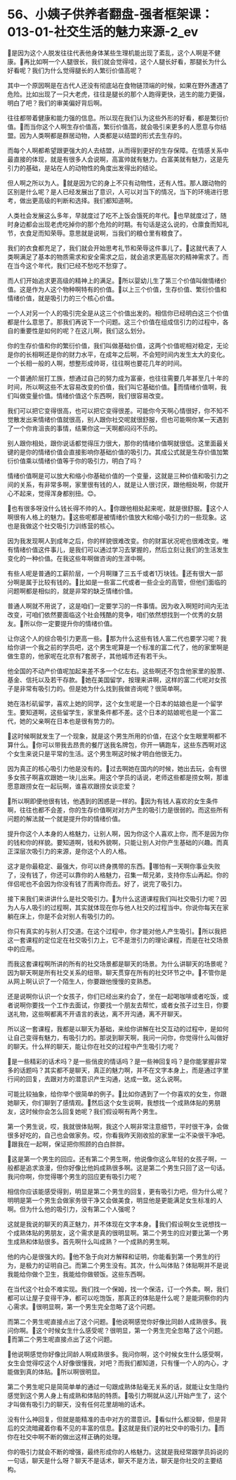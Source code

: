 # 56、小姨子供养者翻盘-强者框架课：013-01-社交生活的魅力来源-2_ev

🎼是因为这个人脱发往往代表他身体某些生理机能出现了紊乱，这个人啊是不健康。🎼再比如啊一个人腿很长，我们就会觉得哇，这个人腿长好看，那腿长为什么好看呢？我们为什么觉得腿长的人繁衍价值高呢？

其中一个原因啊是在古代人还没有彻底站在食物链顶端的时候，如果在野外遭遇了危险。比如出现了一只大老虎，往往是腿长的那个人跑得更快，逃生的能力更强，明白了吧？我们的审美偏好背后啊。

往往都带着健康和能力强的信息。所以现在我们认为这些外形的好看，都是繁衍价值。🎼而当你这个人啊生存价值高，繁衍价值高，就会吸引来更多的人愿意与你结盟。因为人类啊都是群居动物，人类都是以结盟的形式去生存的。

而每个人啊都希望跟更强大的人去结盟，从而得到更好的生存保障。在情感关系中最直接的体现，就是有很多人会说啊，高富帅就有魅力。白富美就有魅力，这是先引力的基础，是站在人的动物性的角度出发得出的结论。

但人啊之所以为人。🎼就是因为它的身上不只有动物性，还有人性。那人跟动物的区别是什么呢？是人已经发展出了意识，人可以对当下的情况，当下的环境进行思考，做出更高级的判断和选择。我们都知道啊。

人类社会发展这么多年，早就度过了吃不上饭会饿死的年代。🎼也早就度过了，随时身边都会出现老虎吃掉你的那个危险的时期。有句话是这么说的，仓廪食而知礼节，衣食足而知荣辱。意思就是说啊，当我们的粮仓里有粮食了。

我们的衣食都充足了，我们就会开始思考礼节和荣辱这件事儿了。🎼这就代表了人类啊满足了基本的物质需求和安全需求之后，就会追求更高层次的精神需求了。而在当今这个年代，我们已经不愁吃不愁穿了。

而人们开始追求更高级的精神上的满足。🎼所以婴幼儿生了第三个价值叫做情绪价值。这是作为人这个物种啊特有的价值。🎼以上三个价值，生存价值、繁衍价值和情绪价值，就是吸引力的三个核心价值。

一个人对另一个人的吸引完全是从这三个价值出发的。相信你已经明白这三个价值都是什么意思了。那我们再说下一个问题。这三个价值在组成信引力的过程中，各自的重要性是如何的呢？在这儿啊，我们这么划分。

你的生存价值和你的繁衍价值，我们叫做基础价值，这两个价值呢相对稳定，无论是你的长相啊还是你的财力水平，在成年之后啊，不会短时间内发生太大的变化。一个长相一般的人啊，想整形成帅哥，往往啊也要花几年的时间。

一个普通阶层打工族，想通过自己的努力成为富豪，也往往需要几年甚至几十年的时间，所以啊这些不太容易改变的价值，我们叫它基础价值。🎼而情绪价值啊，我们叫做变量价值。情绪价值这个东西啊，我们很容易改变。

我们可以把它变得很高，也可以把它变得很差。可能你今天啊心情很好，你不知不觉散发出来情绪价值就很高，别人跟你社交呢就很舒服，但也可能啊你某一天遇到了一个你肯沮丧的事情，结果你这一天啊都闷闷不乐的。

别人跟你相处，跟你说话都觉得压力很大，那你的情绪价值啊就很低。这里面最关键的是你的情绪价值会直接影响你基础价值的吸引力。其成公式就是生存价值加繁衍价值乘以情绪价值等于你的吸引力，明白了吗？

情绪价值啊是可以放大和缩小你基础价值的一个变量，这就是三种价值和吸引力之间的关系，有非常多啊，家里很有钱的人，就是让人很讨厌，跟他相处啊，你就开心不起来，觉得浑身都别扭。😊。

🎼也有很多呀没什么钱长得不帅的人。🎼你跟他相处起来呢，就是很舒服。🎼这个人啊很有人格上的魅力。🎼这些呢都是被情绪价值放大和缩小吸引力的一些现象。这也是我做这个社交吸引力训练营的核心。

因为我发现啊人到成年之后，你的样貌很难改变。你的财富状况呢也很难改变。唯有情绪价值这件事儿，是我们可以通过学习去掌握的，然后立刻让我们的生活发生变化的一种价值。在我这些年啊做咨询的生涯中啊。

有些人呢是普通的工薪阶层，一个月啊赚了三五千或者1万块钱。🎼还有很大一部分啊是属于比较有钱的。🎼比如是一些富二代或者一些企业的高管，但他们面临的问题啊都是相似的，就是非常的缺乏情绪价值。

普通人啊就不用说了，这是咱们一定要学习的一件事情。因为收入啊短时间内无法改变，可咱们依然要面临这个社会残酷的竞争，咱们依然想找到一个优秀的女朋友。🎼所以你一定要提升你的情绪价值。

让你这个人的综合吸引力更高一些。🎼那为什么这些有钱人富二代也要学习呢？我给你讲一个我之前的学员吧，这个男生呢算是一个标准的富二代了，他的家里啊是做生意的，他家呢在北京有7套房子，其他城市还有若干头。

他全国的不动产价值呢加起来差不多一个亿左右。这些啊还不包含他家里的股票、基金、信托以及若干存款。🎼她在美国留学，按理来讲啊，这样的富二代呢对女孩子是非常有吸引力的。但是她为什么找到我做咨询呢？很简单啊。

她在洛杉矶留学，喜欢上她的同学，这个女生呢是一个日本的姑娘也是一个留学生。要知道啊，这些留学生，家里条件都不差。这个日本的姑娘呢也是一个富二代，她的父亲啊在日本也是很有势力的。

🎼这时候啊就发生了一个现象，就是这个男生所用的价值，在这个女生眼里啊都不算什么。🎼你可以带我去昂贵的餐厅送我名牌包，你开一辆跑车，这些东西啊对这个女生来说只是平常的生活。这个男生啊这时候才明白他很无力。

因为真正的核心吸引力他是没有的。🎼过去啊她在国内的时候，她出去玩，会有很多女孩子啊喜欢跟她一块儿出来。用这个学员的话说，老师这些都是捞女啊，那谁愿意跟捞女在一起玩啊，谁喜欢跟捞女谈恋爱？

🎼所以啊即便他很有钱，他遇到的困惑是一样的。🎼因为有钱人喜欢的女生条件啊，往往也都不会差，你的生存价值啊对对方产生的吸引力是很弱的。而这些所有问题的解法就一个就是提升你的情绪价值。

提升你这个人本身的人格魅力，让别人啊，因为你这个人喜欢上你，而不是因为你的钱和你的样貌。要知道啊，钱和外貌啊，只能让别人对你产生基础的兴趣。而真正深层次吸引力的来源，是你这个人的人格。

这才是你最稳定、最强大，你可以终身携带的东西。🎼哪怕有一天啊你事业失败了，没有钱了，你还可以靠你的人格魅力，召集一帮兄弟，支持你东山再起。你的伴侣呢也不会因为你没有钱了而离你而去。好了，说完了吸引力。

接下来我们来讲讲什么是社交吸引力。🎼为什么这道课程我们叫社交吸引力呢？因为人与人吸引的过程啊，其实就体现在你与他人社交的过程当中。你说你每天在家躺在床上，你是不会对别人有吸引力的。

你只有真实的与别人打交道。在这个过程中，你才能对他人产生吸引。🎼所以我把这一套课程的定位定在社交吸引力上，它不是泄引力的理论课程，而是在社交场景中的应用。

而我这套课程啊所讲的所有的社交场景都是聊天的场景。为什么讲聊天的场景呢？因为聊天啊是所有社交关系的纽带。聊天贯穿在所有的社交环节之中。🎼不管你是从网上啊认识了一个陌生人，你要跟他慢慢的变熟悉。

还是说啊你认识一个女孩子，你们已经出来约会了，坐在一起喝咖啡或者吃饭，或者说啊你要找一个工作去面试，你要找一个朋友去帮忙，或者女孩子过生日，你要送礼物，这些啊都离不开语言的表达，离不开沟通，离不开聊天。

所以这一套课程，我都是以聊天为基础，来给你讲解在社交互动的过程中，是如何让自己变得有魅力，有吸引力的。那说到聊天啊，我问一问你，你觉得什么叫做好的聊天。什么样的聊天，能让你在社交的过程中产生吸引力呢？

🎼是一些精彩的话术吗？是一些俏皮的情话吗？是一些神回复吗？是你能掌握非常多的话题吗？其实都不是聊天，真正的魅力啊，并不在文字本身上，而是通过字里行间的回复，去跟对方的潜意识产生沟通，达成一致。这么说啊。

可能比较抽象，给你举个很简单的例子。🎼比如你遇到了一个你喜欢的女生，你跟她聊天，你们聊到了感情观。🎼然后这个女生说啊，我想找一个成熟体贴的男朋友，这时候你会怎么回复她呢？我们假设啊有两个男生。

第一个男生说，哎，我就很体贴啊，我这个人啊非常注意细节，平时很干净，会做很多好吃的，自己也会做家务。哎，你看我昨天刚收拾的家里一尘不染很干净吧。🎼跟我在一起啊，保证把你照顾的白白胖胖。

🎼这是第一个男生的回应。还有第二个男生啊，他说像你这么年轻的女孩子啊，一般都是追求浪漫，但你好像比他妈成熟很多啊。这是第二个男生只回了这一句话。我问你啊，你觉得哪个男生的回应更有吸引力呢？

相信你应该能感受得到，明显是第二个男生的回复，更有吸引力吧，但为什么呢？明明是第一个男生会做家务很干净又会做美食，明显他是更能满足女生标准的人啊。但为什么他的吸引力，没有第二个人强呢？

这就是我说的聊天的真正魅力，并不体现在文字本身。🎼我们假设啊女生说想找一个成熟体贴的男朋友，这个需求是真的很明显啊。第二个男生的应对要比第一个男生成熟和体贴很多。首先啊什么叫成熟？一个成熟的男生啊。

他的内心是很强大的。🎼他不急于向对方解释和证明，你能看到第一个男生的行为，是极力的证明自己。而第二个男生没有。其次，什么叫体贴？体贴啊并不是说我能给你做个卫生，我能给你做顿饭。这些东西啊。

在当代这个社会不难实现。我们找一个保姆，找一个保洁，订一个外卖。啊，我们都可以让屋子变得干净，都可以吃饱饭，那真正的体贴是什么呢？是能洞察你的内心需求。🎼很明显啊，第一个男生完全忽略了这个问题。

而第二个男生呢直接点出了这个问题。🎼他说啊感觉你好像比同龄人成熟很多。我问你啊。🎼这个时候女生什么感受呢？很明显，第一个男生完全忽略了这个问题。🎼而第二个男生呢直接点出了这个问题。

🎼他说啊感觉你好像比同龄人啊成熟很多。我问你啊，这个时候女生什么感受啊，女生会觉得哎这个人好像很懂我，对吧？而我们都知道，只有懂一个人的内心，才能做到真的体贴。🎼所以啊很明显。

第二个男生呢只是简简单单的通过一句跟成熟体贴毫无关系的话，就能让女生隐约感觉到这个男人身上有成熟和体贴的特质。🎼吸引力啊就从这儿开始产生了，这个才叫做有吸引力的聊天，没有任何花里胡哨的话术。

没有什么神回复，但就是能精准的击中对方的潜意识。🎼看似什么都没聊，但是背后的交流暗藏着你看不见的丰富的信息。🎼这就是我们说的社交中的吸引力。🎼而你在社交中啊不断的做出这样正确的处理。

你的吸引力就会不断的增强，最终形成你的人格魅力。这就是我经常跟学员妈说的一句话，聊天是什么呀？聊天不是话术，聊天不是方法，聊天是你社交的主要结构。

